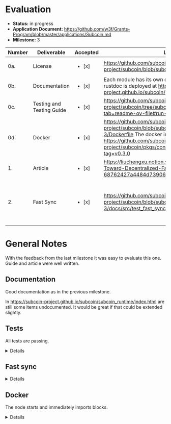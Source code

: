 # Evaluation

- **Status:** in progress
- **Application Document:** https://github.com/w3f/Grants-Program/blob/master/applications/Subcoin.md
- **Milestone:** 3

| Number | Deliverable    | Accepted | Link | Notes |
| -- | --  | ---    | --- | --- |
| 0a.    | License                 | <ul><li>[x] </li></ul> | https://github.com/subcoin-project/subcoin/blob/subcoin-milestone-3/LICENSE |  MIT  |
| 0b.    | Documentation           | <ul><li>[x] </li></ul> | Each module has its own docs. The rendered inline rustdoc is deployed at https://subcoin-project.github.io/subcoin/.  | nice |
| 0c.    | Testing and Testing Guide | <ul><li>[x] </li></ul> |  https://github.com/subcoin-project/subcoin/tree/subcoin-milestone-3?tab=readme-ov-file#run-tests |  all passing  |
| 0d.    | Docker                  | <ul><li>[x] </li></ul> | https://github.com/subcoin-project/subcoin/blob/subcoin-milestone-3/Dockerfile The docker image is available at https://github.com/subcoin-project/subcoin/pkgs/container/subcoin/263310548?tag=v0.3.0   | builds and runs  |
| 1.     | Article	       | <ul><li>[x] </li></ul> | 	https://liuchengxu.notion.site/Subcoin-A-Step-Toward-Decentralized-Fast-Sync-for-Bitcoin-68762427a4484d73906a91602d789be9 | well written, thanks! |
| 2.     | Fast Sync | <ul><li>[x] </li></ul> |  https://github.com/subcoin-project/subcoin/blob/subcoin-milestone-3/docs/src/test_fast_sync.md | works exactly as described in the guide. nice. |

# General Notes
 With the feedback from the last milestone it was easy to evaluate this one. Guide and article were well written.

## Documentation

Good documentation as in the previous milestone.

In https://subcoin-project.github.io/subcoin/subcoin_runtime/index.html are still some items undocumented. It would be great if that could be extended slightly.

## Tests

All tests are passing.

<details>

    cargo test --workspace --all

    Compiling subcoin-node v0.1.0 (/home/ubuntu/subcoin/crates/subcoin-node)
        Finished `test` profile [unoptimized + debuginfo] target(s) in 12.69s
        Running unittests src/lib.rs (target/debug/deps/pallet_bitcoin-1ca1506fd8cd4465)

    running 1 test
    test tests::test_runtime_txid_type ... ok

    test result: ok. 1 passed; 0 failed; 0 ignored; 0 measured; 0 filtered out; finished in 0.00s

        Running unittests src/lib.rs (target/debug/deps/pallet_executive-adb5e7d285e3be20)


    running 2 tests
    test verification::header_verify::tests::test_calculate_next_work_required ... ok
    test verification::tests::test_find_utxo_in_current_block ... ok

    test result: ok. 2 passed; 0 failed; 0 ignored; 0 measured; 0 filtered out; finished in 0.17s

        Running unittests src/lib.rs (target/debug/deps/sc_fast_sync_backend-d17e25075740f59b)

    running 2 tests
    test tests::append_and_retrieve_justifications ... ok
    test tests::store_duplicate_justifications_is_forbidden ... ok

    test result: ok. 2 passed; 0 failed; 0 ignored; 0 measured; 0 filtered out; finished in 0.01s

        Running unittests src/lib.rs (target/debug/deps/subcoin_informant-dc64abc34ae0787b)

    running 1 test
    test display::test_display_block_hash ... ok

    test result: ok. 1 passed; 0 failed; 0 ignored; 0 measured; 0 filtered out; finished in 0.00s

        Running unittests src/lib.rs (target/debug/deps/subcoin_network-eb9dbe0d175e2251)

    running 7 tests
    test checkpoint::tests::test_next_checkpoint ... ok
    test orphan_blocks_pool::tests::orphan_block_pool_insert_orphan_block ... ok
    test orphan_blocks_pool::tests::orphan_block_pool_insert_unknown_block ... ok
    test orphan_blocks_pool::tests::orphan_block_pool_remove_blocks_for_parent ... ok
    test orphan_blocks_pool::tests::orphan_block_pool_remove_known_blocks ... ok
    test orphan_blocks_pool::tests::orphan_block_pool_remove_blocks ... ok
    test block_downloader::blocks_first::tests::duplicate_block_announcement_should_not_be_downloaded_again ... ok

    test result: ok. 7 passed; 0 failed; 0 ignored; 0 measured; 0 filtered out; finished in 9.89s

        Running unittests src/lib.rs (target/debug/deps/subcoin_node-b459dd99b58a6132)

    running 2 tests
    test tests::rocksdb_disabled_in_substrate ... ok
    test commands::tools::tests::test_revert_sha256d ... ok

    test result: ok. 2 passed; 0 failed; 0 ignored; 0 measured; 0 filtered out; finished in 0.00s

        Running unittests src/bin/subcoin.rs (target/debug/deps/subcoin-e1b07d62ac9fddec)

    running 1 test
    test blockchain::tests::test_block_hash_serde ... ok

    test result: ok. 1 passed; 0 failed; 0 ignored; 0 measured; 0 filtered out; finished in 0.00s

        Running unittests src/lib.rs (target/debug/deps/subcoin_runtime-2379d27afbe589f3)

    running 2 tests
    test __construct_runtime_integrity_test::runtime_integrity_tests ... ok
    test test_genesis_config_builds ... ok

    test result: ok. 2 passed; 0 failed; 0 ignored; 0 measured; 0 filtered out; finished in 0.03s

        Running unittests src/lib.rs (target/debug/deps/subcoin_runtime_primitives-53afd9758b6530b0)


    running 2 tests
    test block_executor::tests::inspect_substrate_header_size ... ignored
    test block_executor::tests::off_runtime_in_memory_executor_should_produce_same_result_as_runtime_disk_executor ... ok

    test result: ok. 1 passed; 0 failed; 1 ignored; 0 measured; 0 filtered out; finished in 21.46s

        Running unittests src/lib.rs (target/debug/deps/subcoin_test_service-6f82fe824c6b894c)

    
</details>

## Fast sync

<details>

        2024-09-11 08:58:16.803  INFO main sc_rpc_server: Running JSON-RPC server: addr=127.0.0.1:38005, allowed origins=["http://localhost:*", "http://127.0.0.1:*", "https://localhost:*", "https://127.0.0.1:*", "https://polkadot.js.org"]    
    2024-09-11 08:58:16.803  INFO tokio-runtime-worker subcoin_network: Subcoin block sync is disabled until Substrate fast sync is complete
    2024-09-11 08:58:16.803  INFO tokio-runtime-worker subcoin_network: 🔊 Listening on 127.0.0.1:8333
    2024-09-11 08:58:16.805  INFO tokio-runtime-worker libp2p_mdns::behaviour: discovered: 12D3KooWSGDsbNRjwzsakY93L4sg6YiQrEg7geNTpXRaqfaUkLyP /ip4/172.31.21.95/tcp/30333/ws    
    2024-09-11 08:58:16.806  INFO tokio-runtime-worker libp2p_mdns::behaviour: discovered: 12D3KooWSGDsbNRjwzsakY93L4sg6YiQrEg7geNTpXRaqfaUkLyP /ip4/172.17.0.1/tcp/30333/ws    
    2024-09-11 08:58:17.246 DEBUG tokio-runtime-worker subcoin_network::connection: New connection peer_addr=142.132.135.164:8333 local_addr=172.31.21.95:37440 direction=Outbound connect_latency=6
    2024-09-11 08:58:17.250 DEBUG tokio-runtime-worker subcoin_network::connection: New connection peer_addr=51.77.152.20:8333 local_addr=172.31.21.95:58968 direction=Outbound connect_latency=10
    2024-09-11 08:58:17.251 DEBUG tokio-runtime-worker subcoin_network::connection: New connection peer_addr=84.146.196.78:8333 local_addr=172.31.21.95:44932 direction=Outbound connect_latency=12
    2024-09-11 08:58:17.254 DEBUG tokio-runtime-worker subcoin_network::connection: New connection peer_addr=2.233.91.176:8333 local_addr=172.31.21.95:34500 direction=Outbound connect_latency=14
    2024-09-11 08:58:17.256 DEBUG tokio-runtime-worker subcoin_network::peer_manager: Received version from 142.132.135.164:8333 version=70016 user_agent="/Satoshi:26.0.0/" start_height=860856
    2024-09-11 08:58:17.256 DEBUG tokio-runtime-worker subcoin_network::peer_manager: 🤝 Completed handshake peer=142.132.135.164:8333 direction=Outbound
    2024-09-11 08:58:17.266 DEBUG tokio-runtime-worker subcoin_network::connection: New connection peer_addr=193.86.97.61:8333 local_addr=172.31.21.95:35286 direction=Outbound connect_latency=27
    2024-09-11 08:58:17.266 DEBUG tokio-runtime-worker subcoin_network::peer_manager: Received version from 84.146.196.78:8333 version=70016 user_agent="/Satoshi:27.1.0/" start_height=860856
    2024-09-11 08:58:17.266 DEBUG tokio-runtime-worker subcoin_network::peer_manager: 🤝 Completed handshake peer=84.146.196.78:8333 direction=Outbound
    2024-09-11 08:58:17.268 DEBUG tokio-runtime-worker subcoin_network::peer_manager: Received version from 51.77.152.20:8333 version=70015 user_agent="/Satoshi:0.18.1/" start_height=860856
    2024-09-11 08:58:17.268 DEBUG tokio-runtime-worker subcoin_network::peer_manager: 🤝 Completed handshake peer=51.77.152.20:8333 direction=Outbound
    2024-09-11 08:58:17.280 DEBUG tokio-runtime-worker subcoin_network::peer_manager: Added 628 addresses from 142.132.135.164:8333
    2024-09-11 08:58:17.292 DEBUG tokio-runtime-worker subcoin_network::peer_manager: Received version from 193.86.97.61:8333 version=70016 user_agent="/Satoshi:26.0.0/" start_height=860856
    2024-09-11 08:58:17.293 DEBUG tokio-runtime-worker subcoin_network::peer_manager: 🤝 Completed handshake peer=193.86.97.61:8333 direction=Outbound
    2024-09-11 08:58:17.315 DEBUG tokio-runtime-worker subcoin_network::connection: New connection peer_addr=84.71.214.189:8333 local_addr=172.31.21.95:40778 direction=Outbound connect_latency=75
    2024-09-11 08:58:17.333 DEBUG tokio-runtime-worker subcoin_network::connection: New connection peer_addr=203.11.72.76:8333 local_addr=172.31.21.95:42796 direction=Outbound connect_latency=93
    2024-09-11 08:58:17.335 DEBUG tokio-runtime-worker subcoin_network::peer_manager: Added 640 addresses from 84.146.196.78:8333
    2024-09-11 08:58:17.374 DEBUG tokio-runtime-worker subcoin_network::peer_manager: Added 494 addresses from 193.86.97.61:8333
    2024-09-11 08:58:17.399 DEBUG tokio-runtime-worker subcoin_network::peer_manager: Received version from 84.71.214.189:8333 version=70016 user_agent="/Satoshi:25.0.0/" start_height=860856
    2024-09-11 08:58:17.399 DEBUG tokio-runtime-worker subcoin_network::peer_manager: 🤝 Completed handshake peer=84.71.214.189:8333 direction=Outbound
    2024-09-11 08:58:17.425 DEBUG tokio-runtime-worker subcoin_network::connection: New connection peer_addr=34.101.229.34:8333 local_addr=172.31.21.95:44024 direction=Outbound connect_latency=185
    2024-09-11 08:58:17.484 DEBUG tokio-runtime-worker subcoin_network::peer_manager: Added 268 addresses from 84.71.214.189:8333
    2024-09-11 08:58:17.601 DEBUG tokio-runtime-worker subcoin_network::peer_manager: 💔 Disconnecting peer reason=PeerShutdown peer_id=84.146.196.78:8333
    2024-09-11 08:58:17.745 DEBUG tokio-runtime-worker sync: Substream opened for 12D3KooWSGDsbNRjwzsakY93L4sg6YiQrEg7geNTpXRaqfaUkLyP, handshake [1, 190, 65, 0, 0, 191, 75, 204, 200, 174, 84, 26, 223, 124, 81, 208, 205, 235, 181, 158, 217, 148, 124, 157, 80, 101, 126, 93, 162, 148, 113, 166, 51, 209, 120, 136, 201, 195, 236, 93, 130, 40, 167, 5, 49, 98, 170, 146, 255, 34, 235, 117, 124, 231, 48, 171, 21, 142, 103, 79, 251, 249, 131, 196, 122, 165, 232, 82, 204]    
    2024-09-11 08:58:17.745 DEBUG tokio-runtime-worker sync: New peer 12D3KooWSGDsbNRjwzsakY93L4sg6YiQrEg7geNTpXRaqfaUkLyP with best hash 0xbf4b…88c9 (16830).    
    2024-09-11 08:58:17.745 DEBUG tokio-runtime-worker sync: Connected 12D3KooWSGDsbNRjwzsakY93L4sg6YiQrEg7geNTpXRaqfaUkLyP    
    2024-09-11 08:58:18.672  INFO tokio-runtime-worker subcoin_service::finalizer: ✅ Successfully finalized block #7400,0x46d2…7a53
    2024-09-11 08:58:18.782 DEBUG tokio-runtime-worker subcoin_network::peer_manager: Received version from 34.101.229.34:8333 version=70015 user_agent="/Satoshi:0.20.1/" start_height=860856
    2024-09-11 08:58:18.782 DEBUG tokio-runtime-worker subcoin_network::peer_manager: 🤝 Completed handshake peer=34.101.229.34:8333 direction=Outbound
    2024-09-11 08:58:18.843  INFO tokio-runtime-worker subcoin_service::finalizer: ✅ Successfully finalized block #16824,0xaad8…a292
    2024-09-11 08:58:18.844 DEBUG tokio-runtime-worker sync: Starting state sync for #16824 (0xaad8…a292)    
    2024-09-11 08:58:18.889 DEBUG tokio-runtime-worker subcoin_network::peer_manager: Received version from 203.11.72.76:8333 version=70016 user_agent="/Satoshi:27.1.0/" start_height=860856
    2024-09-11 08:58:18.889 DEBUG tokio-runtime-worker subcoin_network::peer_manager: 🤝 Completed handshake peer=203.11.72.76:8333 direction=Outbound
    2024-09-11 08:58:18.943 DEBUG tokio-runtime-worker sync: Importing state data from 12D3KooWSGDsbNRjwzsakY93L4sg6YiQrEg7geNTpXRaqfaUkLyP with 1 keys, 0 proof nodes.    
    2024-09-11 08:58:18.943 DEBUG tokio-runtime-worker sync: Importing state from Some(be89f1f86dcd96a26d6c3308a396e3812149f4e1bd7e9f4e1c267e017c117d87c362f1c9298d79cd3f7663dd3e6fb490d261c73b6a461e6ec802948d70c0b4cb00000000) to Some(26aa394eea5630e07c48ae0c9558cef702a5c1b19ab7a04f536c519aca4983ac)    
    2024-09-11 08:58:18.976 DEBUG tokio-runtime-worker sync: Importing state data from 12D3KooWSGDsbNRjwzsakY93L4sg6YiQrEg7geNTpXRaqfaUkLyP with 1 keys, 0 proof nodes.    
    2024-09-11 08:58:18.976 DEBUG tokio-runtime-worker sync: Importing state from Some(be89f1f86dcd96a26d6c3308a396e3814e7b9012096b41c4eb3aaf947f6ea429) to Some(be89f1f86dcd96a26d6c3308a396e3812149f4e1bd7e9f4e1c267e017c117d87c3635ca87d17d3162430ead8c6dc10c48752c2f3d9d099086ce7312547467be700000000)    
    2024-09-11 08:58:18.976 DEBUG tokio-runtime-worker sync: State download is complete. Import is queued    
    2024-09-11 08:58:19.140  INFO tokio-runtime-worker sync: State sync is complete (1 MiB), restarting block sync.    
    2024-09-11 08:58:19.140 DEBUG tokio-runtime-worker sync: Starting from finalized state #16824    
    2024-09-11 08:58:19.140 DEBUG tokio-runtime-worker sync: Restarted with 16824 (0xaad8…a292)    
    2024-09-11 08:58:19.140 DEBUG tokio-runtime-worker sync: New peer 12D3KooWSGDsbNRjwzsakY93L4sg6YiQrEg7geNTpXRaqfaUkLyP with known best hash 0xbf4b…88c9 (16830).    

</details>

## Docker

The node starts and immediately imports blocks.

<details>

````
2024-09-11 08:21:46 Subcoin Node    
2024-09-11 08:21:46 ✌️  version 0.1.0-9aa98a2348b    
2024-09-11 08:21:46 ❤️  by xuliuchengxlc@gmail.com, 2024-2024    
2024-09-11 08:21:46 📋 Chain specification: Bitcoin    
2024-09-11 08:21:46 🏷  Node name: merciful-island-3877    
2024-09-11 08:21:46 👤 Role: FULL    
2024-09-11 08:21:46 💾 Database: ParityDb at /root/.local/share/subcoin/chains/mainnet/paritydb/full    
2024-09-11 08:21:46 🔨 Initializing Genesis block/state (state: 0x5200…eebb, header-hash: 0xc3ec…52cc)    
2024-09-11 08:21:49 🏁 CPU score: 781.38 MiBs    
2024-09-11 08:21:49 🏁 Memory score: 9.03 GiBs    
2024-09-11 08:21:49 🏁 Disk score (seq. writes): 191.41 MiBs    
2024-09-11 08:21:49 🏁 Disk score (rand. writes): 69.87 MiBs    
2024-09-11 08:21:49 📦 Highest known block at #0
2024-09-11 08:21:49 🏷  Local node identity is: 12D3KooWBDyKYMn53mJsqMvCxbzqhnzCgVFM4RXJFq3C6b59w52k    
2024-09-11 08:21:49 Running libp2p network backend    
2024-09-11 08:21:49 💻 Operating system: linux    
2024-09-11 08:21:49 💻 CPU architecture: x86_64    
2024-09-11 08:21:49 💻 Target environment: gnu    
2024-09-11 08:21:49 💻 CPU: Intel(R) Xeon(R) CPU E5-2686 v4 @ 2.30GHz    
2024-09-11 08:21:49 💻 CPU cores: 8    
2024-09-11 08:21:49 💻 Memory: 32094MB    
2024-09-11 08:21:49 💻 Kernel: 6.8.0-1012-aws    
2024-09-11 08:21:49 💻 Linux distribution: Ubuntu 22.04.4 LTS    
2024-09-11 08:21:49 💻 Virtual machine: yes    
2024-09-11 08:21:49 〽️ Prometheus exporter started at 127.0.0.1:9615    
2024-09-11 08:21:49 Running JSON-RPC server: addr=127.0.0.1:9944, allowed origins=["http://localhost:*", "http://127.0.0.1:*", "https://localhost:*", "https://127.0.0.1:*", "https://polkadot.js.org"]    
2024-09-11 08:21:49 🔊 Listening on 127.0.0.1:8333
2024-09-11 08:21:53 🏆 Imported #1 (0xc3ec…52cc → 0xf209…0809)    
2024-09-11 08:21:53 🏆 Imported #2 (0xf209…0809 → 0xa06c…2604)    
2024-09-11 08:21:53 🏆 Imported #3 (0xa06c…2604 → 0x412a…00a6)    
2024-09-11 08:21:53 🏆 Imported #4 (0x412a…00a6 → 0xd951…9eda)    
2024-09-11 08:21:53 🏆 Imported #5 (0xd951…9eda → 0x2212…c9c6)    
2024-09-11 08:21:53 🏆 Imported #6 (0x2212…c9c6 → 0x2687…838b)    
2024-09-11 08:21:53 🏆 Imported #7 (0x2687…838b → 0x5eb9…6fad)    
2024-09-11 08:21:53 🏆 Imported #8 (0x5eb9…6fad → 0x5c57…dfff)    
2024-09-11 08:21:53 🏆 Imported #9 (0x5c57…dfff → 0xbea5…d100)    
2024-09-11 08:21:53 🏆 Imported #10 (0xbea5…d100 → 0x738f…19d6)
````

</details>





